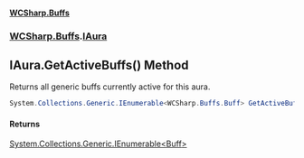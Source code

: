 #### [WCSharp\.Buffs](README.md 'README')
### [WCSharp\.Buffs](WCSharp.Buffs.md 'WCSharp\.Buffs').[IAura](WCSharp.Buffs.IAura.md 'WCSharp\.Buffs\.IAura')

## IAura\.GetActiveBuffs\(\) Method

Returns all generic buffs currently active for this aura\.

```csharp
System.Collections.Generic.IEnumerable<WCSharp.Buffs.Buff> GetActiveBuffs();
```

#### Returns
[System\.Collections\.Generic\.IEnumerable&lt;](https://learn.microsoft.com/en-us/dotnet/api/system.collections.generic.ienumerable-1 'System\.Collections\.Generic\.IEnumerable\`1')[Buff](WCSharp.Buffs.Buff.md 'WCSharp\.Buffs\.Buff')[&gt;](https://learn.microsoft.com/en-us/dotnet/api/system.collections.generic.ienumerable-1 'System\.Collections\.Generic\.IEnumerable\`1')